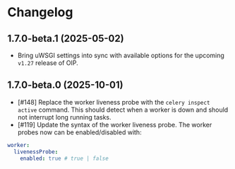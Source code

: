 # Changelog

## 1.7.0-beta.1 (2025-05-02)

- Bring uWSGI settings into sync with available options for the upcoming `v1.27` release
  of OIP.

## 1.7.0-beta.0 (2025-10-01)

- [#148] Replace the worker liveness probe with the `celery inspect active` command. This should detect when a worker is down and should not interrupt long running tasks.
- [#119] Update the syntax of the worker liveness probe. The worker probes now can be enabled/disabled with:

```yaml
worker:
  livenessProbe:
    enabled: true # true | false
```